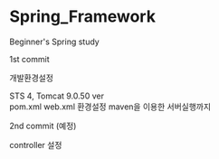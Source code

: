 # Spring_Framework
Beginner's Spring study

1st commit

개발환경설정

STS 4, Tomcat 9.0.50 ver  
pom.xml web.xml 환경설정
maven을 이용한 서버실행까지

2nd commit (예정)

controller 설정
